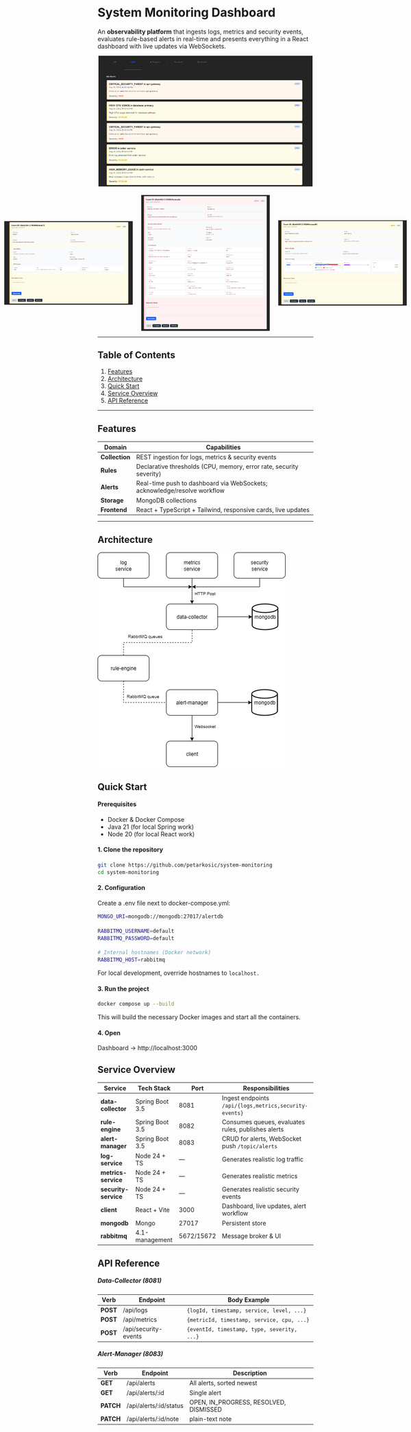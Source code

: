 # System Monitoring Dashboard

An **observability platform** that ingests logs, metrics and security events, evaluates rule-based alerts in real-time and presents everything in a React dashboard with live updates via WebSockets.

<div style="display: flex; flex-direction: column; align-items: center; gap: 20px;">
  <div style="display: flex; justify-content: center;">
    <img src="./client/src/assets/dashboard-page.png" alt='dashboard page' style="width: 500px;  object-fit: contain;" />
  </div>

  <div style="display: flex; justify-content: center; gap: 20px;">
    <img src="./client/src/assets/log-event.png" alt='log event' style="width: 300px; max-width: 100%;  object-fit: contain;" />
    <img src="./client/src/assets/security-event.png" alt='security event' style="width: 300px; max-width: 100%; object-fit: contain;" />
    <img src="./client/src/assets/metrics-event.png" alt='metrics event' style="width: 300px; max-width: 100%; object-fit: contain;" />
  </div>
</div>

---

## Table of Contents

1. [Features](#features)
2. [Architecture](#architecture)
3. [Quick Start](#quick-start)
4. [Service Overview](#service-overview)
5. [API Reference](#api-reference)

---

## Features

| Domain         | Capabilities                                                             |
| -------------- | ------------------------------------------------------------------------ |
| **Collection** | REST ingestion for logs, metrics & security events                       |
| **Rules**      | Declarative thresholds (CPU, memory, error rate, security severity)      |
| **Alerts**     | Real-time push to dashboard via WebSockets; acknowledge/resolve workflow |
| **Storage**    | MongoDB collections                                                      |
| **Frontend**   | React + TypeScript + Tailwind, responsive cards, live updates            |

---

## Architecture

![Architecture](./architecture.png 'Architecture')

## Quick Start

#### Prerequisites

- Docker & Docker Compose
- Java 21 (for local Spring work)
- Node 20 (for local React work)

#### 1. Clone the repository

```bash
git clone https://github.com/petarkosic/system-monitoring
cd system-monitoring
```

#### 2. Configuration

Create a .env file next to docker-compose.yml:

```bash
MONGO_URI=mongodb://mongodb:27017/alertdb

RABBITMQ_USERNAME=default
RABBITMQ_PASSWORD=default

# Internal hostnames (Docker network)
RABBITMQ_HOST=rabbitmq
```

For local development, override hostnames to `localhost.`

#### 3. Run the project

```bash
docker compose up --build
```

This will build the necessary Docker images and start all the containers.

#### 4. Open

Dashboard → http://localhost:3000

## Service Overview

| Service              | Tech Stack      | Port       | Responsibilities                                       |
| -------------------- | --------------- | ---------- | ------------------------------------------------------ |
| **data-collector**   | Spring Boot 3.5 | 8081       | Ingest endpoints `/api/{logs,metrics,security-events}` |
| **rule-engine**      | Spring Boot 3.5 | 8082       | Consumes queues, evaluates rules, publishes alerts     |
| **alert-manager**    | Spring Boot 3.5 | 8083       | CRUD for alerts, WebSocket push `/topic/alerts`        |
| **log-service**      | Node 24 + TS    | —          | Generates realistic log traffic                        |
| **metrics-service**  | Node 24 + TS    | —          | Generates realistic metrics                            |
| **security-service** | Node 24 + TS    | —          | Generates realistic security events                    |
| **client**           | React + Vite    | 3000       | Dashboard, live updates, alert workflow                |
| **mongodb**          | Mongo           | 27017      | Persistent store                                       |
| **rabbitmq**         | 4.1-management  | 5672/15672 | Message broker & UI                                    |

## API Reference

##### Data-Collector (8081)

| Verb     | Endpoint             | Body Example                                |
| -------- | -------------------- | ------------------------------------------- |
| **POST** | /api/logs            | `{logId, timestamp, service, level, ...}`   |
| **POST** | /api/metrics         | `{metricId, timestamp, service, cpu, ...}`  |
| **POST** | /api/security-events | `{eventId, timestamp, type, severity, ...}` |

##### Alert-Manager (8083)

| Verb      | Endpoint               | Description                            |
| --------- | ---------------------- | -------------------------------------- |
| **GET**   | /api/alerts            | All alerts, sorted newest              |
| **GET**   | /api/alerts/:id        | Single alert                           |
| **PATCH** | /api/alerts/:id/status | OPEN, IN_PROGRESS, RESOLVED, DISMISSED |
| **PATCH** | /api/alerts/:id/note   | plain-text note                        |
